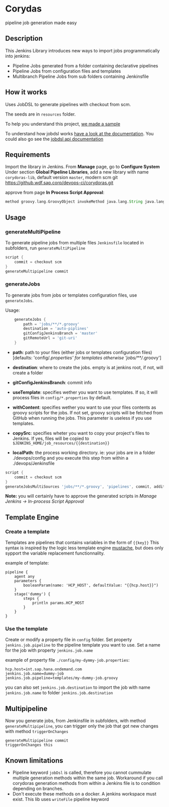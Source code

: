 # Corydas

pipeline job generation made easy

## Description

This Jenkins Library introduces new ways to import jobs programmatically into jenkins:

 - Pipeline Jobs generated from a folder containing declarative pipelines
 - Pipeline Jobs from configuration files and templates
 - Multibranch Pipeline Jobs from sub folders containing Jenkinsfile


## How it works

Uses JobDSL to generate pipelines with checkout from scm.

The seeds are in `resources` folder.

To help you understand this project, [we made a sample](https://github.wdf.sap.corp/devops-ci/corydoras-sample/)

To understand how jobdsl works [have a look at the documentation](https://github.com/jenkinsci/job-dsl-plugin/wiki/Tutorial---Using-the-Jenkins-Job-DSL). You could also go see the [jobdsl api documentation](https://jenkinsci.github.io/job-dsl-plugin/)

## Requirements

Import the library in Jenkins. From __Manage__ page, go to __Configure System__
Under section __Global Pipeline Libraries__, add a new library with name
`corydoras-lib`, default version `master`, modern scm git https://github.wdf.sap.corp/devops-ci/corydoras.git


approve from page __In Process Script Approval__:

```groovy
method groovy.lang.GroovyObject invokeMethod java.lang.String java.lang.Object
```

## Usage

### generateMultiPipeline

To generate pipeline jobs from multiple files `Jenkinsfile` located in subfolders, run `generateMultiPipeline`

```groovy
script {
    commit = checkout scm
}
generateMultipipeline commit
```

### generateJobs

To generate jobs from jobs or templates configuration files, use `generateJobs`.

Usage:

```groovy
    generateJobs {
        path = 'jobs/**/*.groovy'
        destination = 'auto-piplines'
        gitConfigJenkinsBranch = 'master'
        gitRemoteUrl = 'git-uri'
    }
```

- **path**: path to your files (either jobs or templates configuration files) [defaults: 'config/*.properties' for templates otherwise 'jobs/**/*.groovy']

- **destination**: where to create the jobs. empty is at jenkins root, if not, will create a folder

- **gitConfigJenkinsBranch**: commit info

- **useTemplate**: specifies wether you want to use templates. If so, it will process files in `config/*.properties` by default.

- **withContent**: specifies wether you want to use your files contents as groovy scripts for the jobs. If not set, groovy scripts will be fetched from GitHub when running the jobs. This parameter is useless if you use templates.

- **copySrc**: specifies wheter you want to copy your project's files to Jenkins. If yes, files will be copied to `$JENKINS_HOME/job_resources/{{destination}}`

- **localPath**: the process working directory. ie: your jobs are in a folder ./devops/config and you execute this step from within a ./devops/Jenkinsfile

```groovy
script {
    commit = checkout scm
}
generateJobsMultiSources 'jobs/**/*.groovy', 'pipelines', commit, additionalParameters: [ copySrc: true ]
```

**Note:** you will certainly have to approve the generated scripts in *Manage Jenkins -> In-process Script Approval*

## Template Engine

### Create a template

Templates are pipelines that contains variables in the form of `{{key}}`
This syntax is inspired by the logic less template engine [mustache](https://mustache.github.io), but does only sypport the variable replacement functionnality.

example of template:

```
pipeline {
    agent any
    parameters {
        booleanParam(name: 'HCP_HOST', defaultValue: "{{hcp.host}}")
    }
    stage('dummy') {
        steps {
            println params.HCP_HOST
        }
    }
}
```

### Use the template

Create or modify a property file in `config` folder.
Set property `jenkins.job.pipeline` to the pipeline template you want to use.
Set a name for the job with property `jenkins.job.name`


example of property file `./config/my-dymmy-job.properties`:

```
hcp.host=int.sap.hana.ondemand.com
jenkins.job.name=dummy-job
jenkins.job.pipeline=templates/my-dummy-job.groovy
```

you can also set `jenkins.job.destination` to import the job with name `jenkins.job.name` to folder `jenkins.job.destination`

## Multipipeline

Now you generate jobs, from Jenkinsfile in subfolders, with method `generateMultipipeline`, you can trigger only the job that got new changes with method `triggerOnChanges`

```
generateMultipipeline commit
triggerOnChanges this
```

## Known limitations

 - Pipeline keyword `jobDsl` is called, therefore you cannot cummulate multiple generation methods within the same job.
   Workaround if you call corydoras generation methods from within a Jenkins file is to condition depending on branches.
 - Don't execute these methods on a docker. A jenkins workspace must exist. This lib uses `writeFile` pipeline keyword

